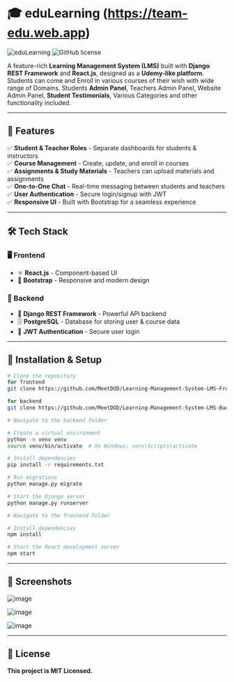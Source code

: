 # 🎓 eduLearning (https://team-edu.web.app)

![eduLearning](https://img.shields.io/badge/LMS-Django%20%7C%20React-blue.svg) 
![GitHub license](https://img.shields.io/github/license/MeetDOD/Learning-Management-System-LMS-Frontend-)  

A feature-rich **Learning Management System (LMS)** built with **Django REST Framework** and **React.js**, designed as a **Udemy-like platform**. Students can come and Enroll in various courses of their wish with wide range of Domains. Students **Admin Panel**, Teachers Admin Panel, Website Admin Panel, **Student Testimonials**, Various Categories and other functionality included.

---

## 📌 Features  

✅ **Student & Teacher Roles** - Separate dashboards for students & instructors  
✅ **Course Management** - Create, update, and enroll in courses  
✅ **Assignments & Study Materials** - Teachers can upload materials and assignments  
✅ **One-to-One Chat** - Real-time messaging between students and teachers  
✅ **User Authentication** - Secure login/signup with JWT  
✅ **Responsive UI** - Built with Bootstrap for a seamless experience  

---

## 🛠 Tech Stack  

### 🖥 Frontend  
- ⚛️ **React.js** - Component-based UI  
- 🎨 **Bootstrap** - Responsive and modern design  

### 🔧 Backend  
- 🐍 **Django REST Framework** - Powerful API backend  
- 🗄 **PostgreSQL** - Database for storing user & course data  
- 🔑 **JWT Authentication** - Secure user login  

---

## 🚀 Installation & Setup  

```bash
# Clone the repository
for frontend
git clone https://github.com/MeetDOD/Learning-Management-System-LMS-Frontend-.git

for backend
git clone https://github.com/MeetDOD/Learning-Management-System-LMS-Backend.git

# Navigate to the backend folder

# Create a virtual environment
python -m venv venv
source venv/bin/activate  # On Windows: venv\Scripts\activate

# Install dependencies
pip install -r requirements.txt

# Run migrations
python manage.py migrate

# Start the Django server
python manage.py runserver

# Navigate to the frontend folder

# Install dependencies
npm install

# Start the React development server
npm start
```

---

## 🎥 Screenshots

![image](https://github.com/user-attachments/assets/b6682ed2-2a2a-4a75-b243-a7e9061e4709)

![image](https://github.com/user-attachments/assets/9e861510-af18-42f4-a5e4-75e65978aa8d)

![image](https://github.com/user-attachments/assets/34a9874e-09ea-49bf-a7dd-529499888133)

---

## 📜 License

**This project is MIT Licensed.**
